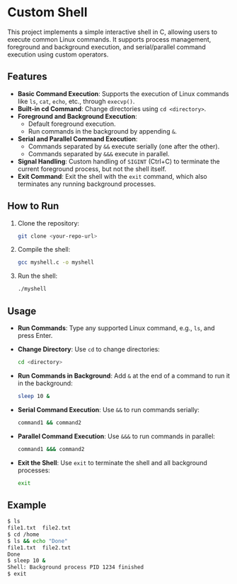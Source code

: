 # Custom Shell

This project implements a simple interactive shell in C, allowing users to execute common Linux commands. It supports process management, foreground and background execution, and serial/parallel command execution using custom operators.

## Features

- **Basic Command Execution**: Supports the execution of Linux commands like `ls`, `cat`, `echo`, etc., through `execvp()`.
- **Built-in cd Command**: Change directories using `cd <directory>`.
- **Foreground and Background Execution**:
  - Default foreground execution.
  - Run commands in the background by appending `&`.
- **Serial and Parallel Command Execution**:
  - Commands separated by `&&` execute serially (one after the other).
  - Commands separated by `&&&` execute in parallel.
- **Signal Handling**: Custom handling of `SIGINT` (Ctrl+C) to terminate the current foreground process, but not the shell itself.
- **Exit Command**: Exit the shell with the `exit` command, which also terminates any running background processes.

## How to Run

1. Clone the repository:
    ```bash
    git clone <your-repo-url>
    ```

2. Compile the shell:
    ```bash
    gcc myshell.c -o myshell
    ```

3. Run the shell:
    ```bash
    ./myshell
    ```

## Usage

- **Run Commands**: Type any supported Linux command, e.g., `ls`, and press Enter.

- **Change Directory**: Use `cd` to change directories:
    ```bash
    cd <directory>
    ```

- **Run Commands in Background**: Add `&` at the end of a command to run it in the background:
    ```bash
    sleep 10 &
    ```

- **Serial Command Execution**: Use `&&` to run commands serially:
    ```bash
    command1 && command2
    ```

- **Parallel Command Execution**: Use `&&&` to run commands in parallel:
    ```bash
    command1 &&& command2
    ```

- **Exit the Shell**: Use `exit` to terminate the shell and all background processes:
    ```bash
    exit
    ```

## Example

```bash
$ ls
file1.txt  file2.txt
$ cd /home
$ ls && echo "Done"
file1.txt  file2.txt
Done
$ sleep 10 &
Shell: Background process PID 1234 finished
$ exit
